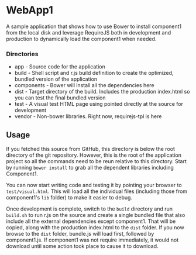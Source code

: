 WebApp1
=========

A sample application that shows how to use Bower to install component1 from the local disk and
leverage RequireJS both in development and production to dynamically load the component1 when
needed.

### Directories ###


- app - Source code for the application
- build - Shell script and r.js build definition to create the optimized, bundled version of the application
- components - Bower will install all the dependencies here
- dist - Target directory of the build.  Includes the production index.html so you can test the final bundled version
- test - A visual test HTML page using pointed directly at the source for development
- vendor - Non-bower libraries.  Right now, requirejs-tpl is here


Usage
---------------

If you fetched this source from GitHub, this directory is below the root directory of the git repository.
However, this is the root of the application project so all the commands need to be reun relative to this
directory.  Start by running `bower install` to grab all the dependent libraries including Component1.

You can now start writing code and testing it by pointing your browser to `test/visual.html`.  This will
load all the individual files (including those from component1's `lib` folder) to make it easier to debug.

Once development is complete, switch to the `build` directory and run `build.sh` to run r.js on the source
and create a single bundled file that also include all the external dependencies except component1.  That
will be copied, along with the production index.html to the `dist` folder.  If you now browse to the `dist`
folder, bundle.js will load first, followed by component1.js.  If component1 was not require immediately, it
would not download until some action took place to cause it to download.